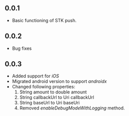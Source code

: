 ## 0.0.1

* Basic functioning of STK push.
## 0.0.2
* Bug fixes
## 0.0.3
* Added support for *iOS*
* Migrated android version to support *androidx*
* Changed following properties:
    1. String amount to double amount
    2. String callbackUrl to Uri callbackUrl
    3. String baseUrl to Uri baseUri
    3. Removed _enableDebugModeWithLogging_ method.
